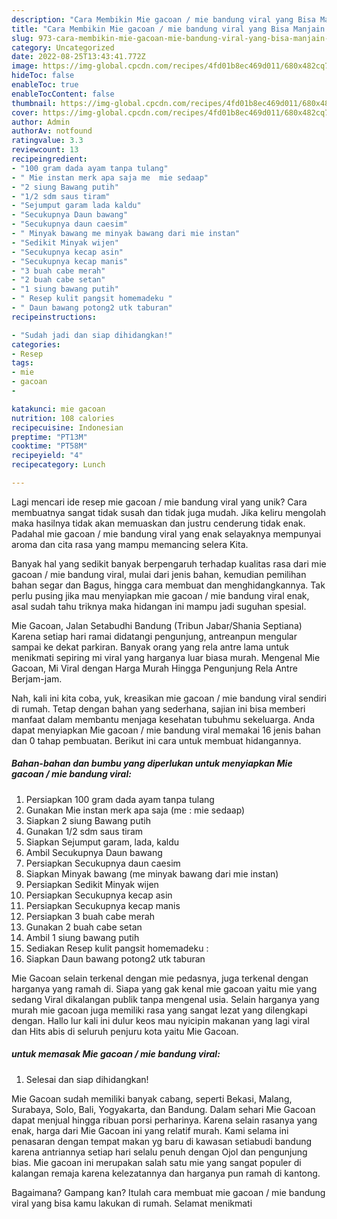 ```yaml
---
description: "Cara Membikin Mie gacoan / mie bandung viral yang Bisa Manjain Lidah"
title: "Cara Membikin Mie gacoan / mie bandung viral yang Bisa Manjain Lidah"
slug: 973-cara-membikin-mie-gacoan-mie-bandung-viral-yang-bisa-manjain-lidah
category: Uncategorized
date: 2022-08-25T13:43:41.772Z
image: https://img-global.cpcdn.com/recipes/4fd01b8ec469d011/680x482cq70/mie-gacoan-mie-bandung-viral-foto-resep-utama.jpg
hideToc: false
enableToc: true
enableTocContent: false
thumbnail: https://img-global.cpcdn.com/recipes/4fd01b8ec469d011/680x482cq70/mie-gacoan-mie-bandung-viral-foto-resep-utama.jpg
cover: https://img-global.cpcdn.com/recipes/4fd01b8ec469d011/680x482cq70/mie-gacoan-mie-bandung-viral-foto-resep-utama.jpg
author: Admin
authorAv: notfound
ratingvalue: 3.3
reviewcount: 13
recipeingredient:
- "100 gram dada ayam tanpa tulang"
- " Mie instan merk apa saja me  mie sedaap"
- "2 siung Bawang putih"
- "1/2 sdm saus tiram"
- "Sejumput garam lada kaldu"
- "Secukupnya Daun bawang"
- "Secukupnya daun caesim"
- " Minyak bawang me minyak bawang dari mie instan"
- "Sedikit Minyak wijen"
- "Secukupnya kecap asin"
- "Secukupnya kecap manis"
- "3 buah cabe merah"
- "2 buah cabe setan"
- "1 siung bawang putih"
- " Resep kulit pangsit homemadeku "
- " Daun bawang potong2 utk taburan"
recipeinstructions:

- "Sudah jadi dan siap dihidangkan!"
categories:
- Resep
tags:
- mie
- gacoan
- 

katakunci: mie gacoan  
nutrition: 108 calories
recipecuisine: Indonesian
preptime: "PT13M"
cooktime: "PT58M"
recipeyield: "4"
recipecategory: Lunch

---
```





Lagi mencari ide resep mie gacoan / mie bandung viral yang unik? Cara membuatnya sangat tidak susah dan tidak juga mudah. Jika keliru mengolah maka hasilnya tidak akan memuaskan dan justru cenderung tidak enak. Padahal mie gacoan / mie bandung viral yang enak selayaknya mempunyai aroma dan cita rasa yang mampu memancing selera Kita.





Banyak hal yang sedikit banyak berpengaruh terhadap kualitas rasa dari mie gacoan / mie bandung viral, mulai dari jenis bahan, kemudian pemilihan bahan segar dan Bagus, hingga cara membuat dan menghidangkannya. Tak perlu pusing jika mau menyiapkan mie gacoan / mie bandung viral enak,      asal sudah tahu triknya maka hidangan ini mampu jadi suguhan spesial.














Mie Gacoan, Jalan Setabudhi Bandung (Tribun Jabar/Shania Septiana) Karena setiap hari ramai didatangi pengunjung, antreanpun mengular sampai ke dekat parkiran. Banyak orang yang rela antre lama untuk menikmati sepiring mi viral yang harganya luar biasa murah. Mengenal Mie Gacoan, Mi Viral dengan Harga Murah Hingga Pengunjung Rela Antre Berjam-jam.






Nah, kali ini kita coba, yuk, kreasikan mie gacoan / mie bandung viral sendiri di rumah. Tetap dengan bahan yang sederhana, sajian ini bisa memberi manfaat dalam membantu menjaga kesehatan tubuhmu sekeluarga. Anda dapat menyiapkan Mie gacoan / mie bandung viral memakai 16 jenis bahan dan 0 tahap pembuatan. Berikut ini cara untuk membuat hidangannya.

<!--inarticleads1-->

##### Bahan-bahan dan bumbu yang diperlukan untuk menyiapkan Mie gacoan / mie bandung viral:

1. Persiapkan 100 gram dada ayam tanpa tulang
1. Gunakan  Mie instan merk apa saja (me : mie sedaap)
1. Siapkan 2 siung Bawang putih
1. Gunakan 1/2 sdm saus tiram
1. Siapkan Sejumput garam, lada, kaldu
1. Ambil Secukupnya Daun bawang
1. Persiapkan Secukupnya daun caesim
1. Siapkan  Minyak bawang (me minyak bawang dari mie instan)
1. Persiapkan Sedikit Minyak wijen
1. Persiapkan Secukupnya kecap asin
1. Persiapkan Secukupnya kecap manis
1. Persiapkan 3 buah cabe merah
1. Gunakan 2 buah cabe setan
1. Ambil 1 siung bawang putih
1. Sediakan  Resep kulit pangsit homemadeku :
1. Siapkan  Daun bawang potong2 utk taburan


Mie Gacoan selain terkenal dengan mie pedasnya, juga terkenal dengan harganya yang ramah di. Siapa yang gak kenal mie gacoan yaitu mie yang sedang Viral dikalangan publik tanpa mengenal usia. Selain harganya yang murah mie gacoan juga memiliki rasa yang sangat lezat yang dilengkapi dengan. Hallo lur kali ini dulur keos mau nyicipin makanan yang lagi viral dan Hits abis di seluruh penjuru kota yaitu Mie Gacoan. 

<!--inarticleads2-->

#####  untuk memasak Mie gacoan / mie bandung viral:


1. Selesai dan siap dihidangkan!

Mie Gacoan sudah memiliki banyak cabang, seperti Bekasi, Malang, Surabaya, Solo, Bali, Yogyakarta, dan Bandung. Dalam sehari Mie Gacoan dapat menjual hingga ribuan porsi perharinya. Karena selain rasanya yang enak, harga dari Mie Gacoan ini yang relatif murah. Kami selama ini penasaran dengan tempat makan yg baru di kawasan setiabudi bandung karena antriannya setiap hari selalu penuh dengan Ojol dan pengunjung bias. Mie gacoan ini merupakan salah satu mie yang sangat populer di kalangan remaja karena kelezatannya dan harganya pun ramah di kantong. 

Bagaimana? Gampang kan? Itulah cara membuat mie gacoan / mie bandung viral yang bisa kamu lakukan di rumah. Selamat menikmati
